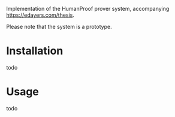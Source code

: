 
Implementation of the HumanProof prover system, accompanying https://edayers.com/thesis.

Please note that the system is a prototype.

# Installation

todo

# Usage

todo


